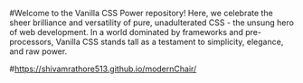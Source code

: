 #Welcome to the Vanilla CSS Power repository! Here, we celebrate the sheer brilliance and versatility of pure, unadulterated CSS - the unsung hero of web development. In a world dominated by frameworks and pre-processors, Vanilla CSS stands tall as a testament to simplicity, elegance, and raw power.


#https://shivamrathore513.github.io/modernChair/
